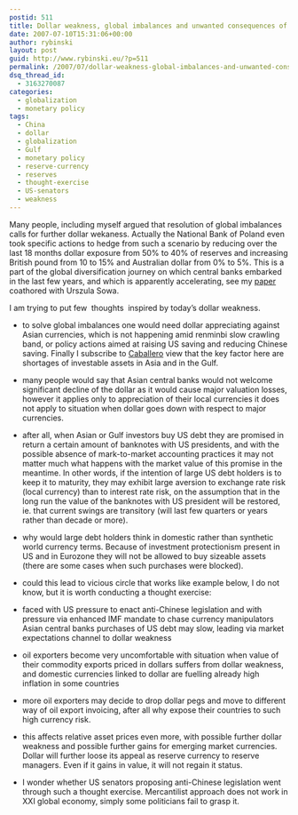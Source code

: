 ```yaml
---
postid: 511
title: Dollar weakness, global imbalances and unwanted consequences of protectionism
date: 2007-07-10T15:31:06+00:00
author: rybinski
layout: post
guid: http://www.rybinski.eu/?p=511
permalink: /2007/07/dollar-weakness-global-imbalances-and-unwanted-consequences-of-protectionism/
dsq_thread_id:
  - 3163270087
categories:
  - globalization
  - monetary policy
tags:
  - China
  - dollar
  - globalization
  - Gulf
  - monetary policy
  - reserve-currency
  - reserves
  - thought-exercise
  - US-senators
  - weakness
---
```

Many people, including myself argued that resolution of global imbalances calls for further dollar wekaness. Actually the National Bank of Poland even took specific actions to hedge from such a scenario by reducing over the last 18 months dollar exposure from 50% to 40% of reserves and increasing British pound from 10 to 15% and Australian dollar from 0% to 5%. This is a part of the global diversification journey on which central banks embarked in the last few years, and which is apparently accelerating, see my [paper](http://www.rybinski.eu/resources/non-modules.d/dispatcher/dispatch.php?id=2237) coathored with Urszula Sowa.

I am trying to put few  thoughts  inspired by today’s dollar weakness.

<!--more-->

  * to solve global imbalances one would need dollar appreciating against Asian currencies, which is not happening amid renminbi slow crawling band, or policy actions aimed at raising US saving and reducing Chinese saving. Finally I subscribe to [Caballero](http://www.rybinski.eu/resources/non-modules.d/dispatcher/dispatch.php?id=328) view that the key factor here are shortages of investable assets in Asia and in the Gulf. 
  * many people would say that Asian central banks would not welcome significant decline of the dollar as it would cause major valuation losses, however it applies only to appreciation of their local currencies it does not apply to situation when dollar goes down with respect to major currencies. 
  * after all, when Asian or Gulf investors buy US debt they are promised in return a certain amount of banknotes with US presidents, and with the possible absence of mark-to-market accounting practices it may not matter much what happens with the market value of this promise in the meantime. In other words, if the intention of large US debt holders is to keep it to maturity, they may exhibit large aversion to exchange rate risk (local currency) than to interest rate risk, on the assumption that in the long run the value of the banknotes with US president will be restored, ie. that current swings are transitory (will last few quarters or years rather than decade or more).
  * why would large debt holders think in domestic rather than synthetic world currency terms. Because of investment protectionism present in US and in Eurozone they will not be allowed to buy sizeable assets (there are some cases when such purchases were blocked).
  * could this lead to vicious circle that works like example below, I do not know, but it is worth conducting a thought exercise:
  * faced with US pressure to enact anti-Chinese legislation and with pressure via enhanced IMF mandate to chase currency manipulators Asian central banks purchases of US debt may slow, leading via market expectations channel to dollar weakness
  * oil exporters become very uncomfortable with situation when value of their commodity exports priced in dollars suffers from dollar weakness, and domestic currencies linked to dollar are fuelling already high inflation in some countries
  * more oil exporters may decide to drop dollar pegs and move to different way of oil export invoicing, after all why expose their countries to such high currency risk.
  * this affects relative asset prices even more, with possible further dollar weakness and possible further gains for emerging market currencies. Dollar will further loose its appeal as reserve currency to reserve managers. Even if it gains in value, it will not regain it status. 

  * I wonder whether US senators proposing anti-Chinese legislation went through such a thought exercise. Mercantilist approach does not work in XXI global economy, simply some politicians fail to grasp it.
